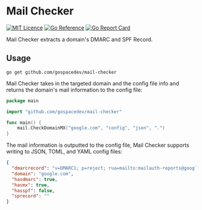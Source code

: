 # Mail Checker
[![MIT Licence](https://img.shields.io/badge/license-MIT-blue)](https://opensource.org/licenses/mit-license.php)
[![Go Reference](https://pkg.go.dev/badge/github.com/gospacedev/mail-checker.svg)](https://pkg.go.dev/github.com/gospacedev/mail-checker)
[![Go Report Card](https://goreportcard.com/badge/github.com/gospacedev/mail-checker)](https://goreportcard.com/report/github.com/gospacedev/mail-checker)

Mail Checker extracts a domain's DMARC and SPF Record.

## Usage
```
go get github.com/gospacedev/mail-checker
```

Mail Checker takes in the targeted domain and the config file info and returns 
the domain's mail information to the config file:

```go
package main

import "github.com/gospacedev/mail-checker"

func main() {
	mail.CheckDomainMX("google.com", "config", "json", ".")
}

```
    
The mail information is outputted to the config file, Mail Checker 
supports writing to JSON, TOML, and YAML config files:

```json
{
  "dmarcrecord": "v=DMARC1; p=reject; rua=mailto:mailauth-reports@google.com",
  "domain": "google.com",
  "hasdmarc": true,
  "hasmx": true,
  "hasspf": false,
  "sprecord": ""
}
```
